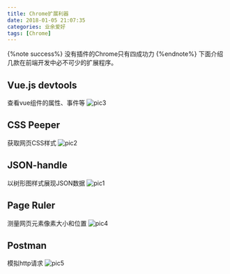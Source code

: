 ```yaml
---
title: Chrome扩展利器
date: 2018-01-05 21:07:35
categories: 业余爱好
tags: [Chrome]
---
```

{%note success%}
没有插件的Chrome只有四成功力
{%endnote%}
下面介绍几款在前端开发中必不可少的扩展程序。
## Vue.js devtools
查看vue组件的属性、事件等
![pic3](http://7xs1tt.com1.z0.glb.clouddn.com/blog/Chrome%E6%89%A9%E5%B1%95%E5%88%A9%E5%99%A8/pic3.PNG)<!--more-->
## CSS Peeper
获取网页CSS样式
![pic2](http://7xs1tt.com1.z0.glb.clouddn.com/blog/Chrome%E6%89%A9%E5%B1%95%E5%88%A9%E5%99%A8/pic2.PNG)
## JSON-handle
以树形图样式展现JSON数据
![pic1](http://7xs1tt.com1.z0.glb.clouddn.com/blog/Chrome%E6%89%A9%E5%B1%95%E5%88%A9%E5%99%A8/pic1.PNG)
## Page Ruler
测量网页元素像素大小和位置
![pic4](http://7xs1tt.com1.z0.glb.clouddn.com/blog/Chrome%E6%89%A9%E5%B1%95%E5%88%A9%E5%99%A8/pic4.PNG)
## Postman
模拟http请求
![pic5](http://7xs1tt.com1.z0.glb.clouddn.com/blog/Chrome%E6%89%A9%E5%B1%95%E5%88%A9%E5%99%A8/pic5.PNG)
